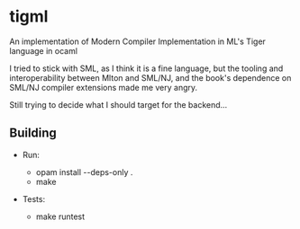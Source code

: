 # tigml
An implementation of Modern Compiler Implementation in ML's Tiger language in ocaml

I tried to stick with SML, as I think it is a fine language, but the tooling and interoperability between Mlton and SML/NJ, and the book's dependence on SML/NJ compiler extensions made me very angry.

Still trying to decide what I should target for the backend...

## Building

- Run:
  - opam install --deps-only .
  - make

- Tests:
  - make runtest

